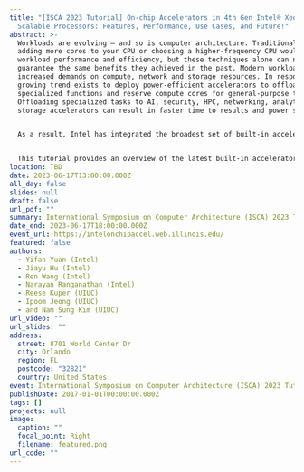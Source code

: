 ```yaml
---
title: "[ISCA 2023 Tutorial] On-chip Accelerators in 4th Gen Intel® Xeon®
  Scalable Processors: Features, Performance, Use Cases, and Future!"
abstract: >-
  Workloads are evolving — and so is computer architecture. Traditionally,
  adding more cores to your CPU or choosing a higher-frequency CPU would improve
  workload performance and efficiency, but these techniques alone can no longer
  guarantee the same benefits they achieved in the past. Modern workloads place
  increased demands on compute, network and storage resources. In response, a
  growing trend exists to deploy power-efficient accelerators to offload
  specialized functions and reserve compute cores for general-purpose tasks.
  Offloading specialized tasks to AI, security, HPC, networking, analytics and
  storage accelerators can result in faster time to results and power savings.


  As a result, Intel has integrated the broadest set of built-in accelerators in 4th Gen Intel® Xeon® Scalable processors to boost performance, reduce latency and increase power efficiency. Intel Xeon Scalable processors with Intel® Accelerator Engines can help your business solve today’s most rigorous workload challenges across cloud, networking and enterprise deployments.


  This tutorial provides an overview of the latest built-in accelerators -- Data Streaming Accelerator (DSA), In-memory Analytics Accelerator (IAA), QuickAssist Technology (QAT), and Dynamic Load Balancer (DLB) -- and their rich functionalities supported by Intel 4th Gen Xeon Scalable Processors. With several flexible programming models and software libraries, these accelerators have been proven to be beneficial to a wide range of data center infrastructures and applications. In addition, the hands-on labs of this tutorial will take Intel DSA as an example to provide the attendees with the basic knowledge of how to configure, invoke, and make the most out of it with both microbenchmarks and real applications.
location: TBD
date: 2023-06-17T13:00:00.000Z
all_day: false
slides: null
draft: false
url_pdf: ""
summary: International Symposium on Computer Architecture (ISCA) 2023 Tutorial
date_end: 2023-06-17T18:00:00.000Z
event_url: https://intelonchipaccel.web.illinois.edu/
featured: false
authors:
  - Yifan Yuan (Intel)
  - Jiayu Hu (Intel) 
  - Ren Wang (Intel)
  - Narayan Ranganathan (Intel)
  - Reese Kuper (UIUC)
  - Ipoom Jeong (UIUC)
  - and Nam Sung Kim (UIUC)
url_video: ""
url_slides: ""
address:
  street: 8701 World Center Dr
  city: Orlando
  region: FL
  postcode: "32821"
  country: United States
event: International Symposium on Computer Architecture (ISCA) 2023 Tutorial
publishDate: 2017-01-01T00:00:00.000Z
tags: []
projects: null
image:
  caption: ""
  focal_point: Right
  filename: featured.png
url_code: ""
---
```

<!---
Slides can be added in a few ways:

- **Create** slides using Wowchemy's [_Slides_](https://wowchemy.com/docs/managing-content/#create-slides) feature and link using `slides` parameter in the front matter of the talk file
- **Upload** an existing slide deck to `static/` and link using `url_slides` parameter in the front matter of the talk file
- **Embed** your slides (e.g. Google Slides) or presentation video on this page using [shortcodes](https://wowchemy.com/docs/writing-markdown-latex/).

Further event details, including page elements such as image galleries, can be added to the body of this page.
--->
